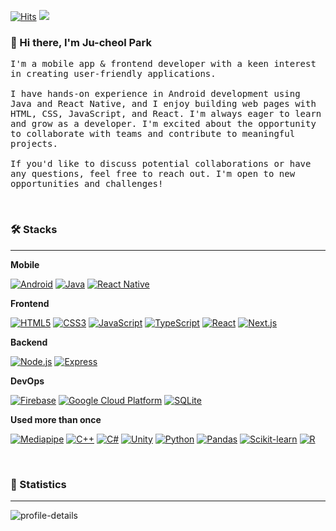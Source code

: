 
[![Hits](https://hits.seeyoufarm.com/api/count/incr/badge.svg?url=https%3A%2F%2Fgithub.com%2Fjukrap&count_bg=%230B0B0B&title_bg=%230B0B0B&icon=github.svg&icon_color=%23E7E7E7&title=Github&edge_flat=true)](https://youtu.be/dQw4w9WgXcQ)
<a href="https://jukrap.vercel.app/files/Ju-cheol-Park_Frontend.pdf"><img src="https://img.shields.io/badge/💼%20My%20Portfolio-000000?style=flat-square&logoColor=white"/></a>
<br>

### 👋 Hi there, I'm Ju-cheol Park

<samp> I'm a mobile app & frontend developer with a keen interest in creating user-friendly applications.<br><br>I have hands-on experience in Android development using Java and React Native, and I enjoy building web pages with HTML, CSS, JavaScript, and React. I'm always eager to learn and grow as a developer. I'm excited about the opportunity to collaborate with teams and contribute to meaningful projects.<br><br>If you'd like to discuss potential collaborations or have any questions, feel free to reach out. I'm open to new opportunities and challenges! </samp>

<br>

### 🛠️ Stacks
---

**Mobile**
 
[![Android](https://img.shields.io/badge/Android-34A853?style=flat-square&logo=Android&logoColor=white)](https://github.com/jukrap)
[![Java](https://img.shields.io/badge/Java-007396?style=flat-square&logo=OpenJDK&logoColor=white)](https://github.com/jukrap)
[![React Native](https://img.shields.io/badge/React%20Native-212121?style=flat-square&logo=React&logoColor=white)](https://github.com/jukrap)

**Frontend**

[![HTML5](https://img.shields.io/badge/HTML-E34F26?style=flat-square&logo=HTML5&logoColor=white)](https://github.com/jukrap)
[![CSS3](https://img.shields.io/badge/CSS-1572B6?style=flat-square&logo=CSS3&logoColor=white)](https://github.com/jukrap)
[![JavaScript](https://img.shields.io/badge/JavaScript-F7DF1E?style=flat-square&logo=JavaScript&logoColor=white)](https://github.com/jukrap)
[![TypeScript](https://img.shields.io/badge/TypeScript-3178C6?style=flat-square&logo=TypeScript&logoColor=white)](https://github.com/jukrap)
[![React](https://img.shields.io/badge/React-61DAFB?style=flat-square&logo=React&logoColor=white)](https://github.com/jukrap)
[![Next.js](https://img.shields.io/badge/Next.js-000000?style=flat-square&logo=Next.js&logoColor=white)](https://github.com/jukrap)

**Backend**

[![Node.js](https://img.shields.io/badge/Node.js-339933?style=flat-square&logo=nodedotjs&logoColor=white)](https://github.com/jukrap)
[![Express](https://img.shields.io/badge/Express-000000?style=flat-square&logo=Express&logoColor=white)](https://github.com/jukrap)

**DevOps**

[![Firebase](https://img.shields.io/badge/Firebase-FFCA28?style=flat-square&logo=Firebase&logoColor=white)](https://github.com/jukrap)
[![Google Cloud Platform](https://img.shields.io/badge/Google%20Cloud%20Platform-4285F4?style=flat-square&logo=googlecloud&logoColor=white)](https://github.com/jukrap)
[![SQLite](https://img.shields.io/badge/SQLite-003B57?style=flat-square&logo=SQLite&logoColor=white)](https://github.com/jukrap)

**Used more than once**

[![Mediapipe](https://img.shields.io/badge/Mediapipe-4285F4?style=flat-square&logo=Google&logoColor=white)](https://github.com/jukrap)
[![C++](https://img.shields.io/badge/C++-00599C?style=flat-square&logo=cplusplus&logoColor=white)](https://github.com/jukrap)
[![C#](https://img.shields.io/badge/C%23-512BD4?style=flat-square&logo=csharp&logoColor=white)](https://github.com/jukrap)
[![Unity](https://img.shields.io/badge/Unity-000000?style=flat-square&logo=Unity&logoColor=white)](https://github.com/jukrap)
[![Python](https://img.shields.io/badge/Python-3776AB?style=flat-square&logo=Python&logoColor=white)](https://github.com/jukrap)
[![Pandas](https://img.shields.io/badge/Pandas-150458?style=flat-square&logo=Pandas&logoColor=white)](https://github.com/jukrap)
[![Scikit-learn](https://img.shields.io/badge/Scikit%20learn-F7931E?style=flat-square&logo=Scikit%20learn&logoColor=white)](https://github.com/jukrap)
[![R](https://img.shields.io/badge/R-276DC3?style=flat-square&logo=R&logoColor=white)](https://github.com/jukrap)

<br>

### 🚀 Statistics
---

![profile-details](http://github-profile-summary-cards.vercel.app/api/cards/profile-details?username=jukrap&theme=react)

